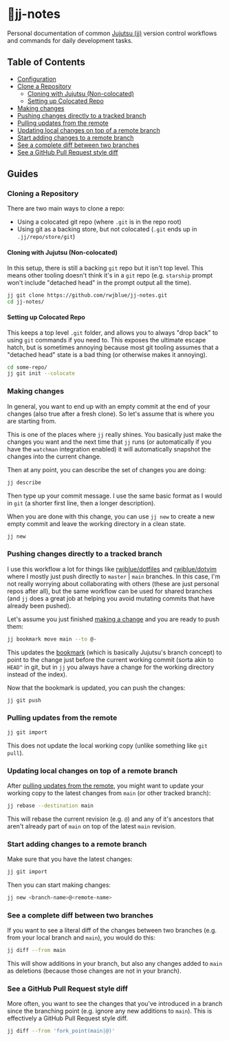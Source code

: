 # 🍐jj-notes

Personal documentation of common [Jujutsu (jj)](https://github.com/jj-vcs/jj)
version control workflows and commands for daily development tasks.

## Table of Contents

- [Configuration](./docs/config.md)
- [Clone a Repository](#cloning-a-repository)
  - [Cloning with Jujutsu (Non-colocated)](#cloning-with-jujutsu-non-colocated)
  - [Setting up Colocated Repo](#setting-up-colocated-repo)
- [Making changes](#making-changes)
- [Pushing changes directly to a tracked branch](#pushing-changes-directly-to-a-tracked-branch)
- [Pulling updates from the remote](#pulling-updates-from-the-remote)
- [Updating local changes on top of a remote branch](#updating-local-changes-on-top-of-a-remote-branch)
- [Start adding changes to a remote branch](#start-adding-changes-to-a-remote-branch)
- [See a complete diff between two branches](#see-a-complete-diff-between-two-branches)
- [See a GitHub Pull Request style diff](#see-a-github-pull-request-style-diff)

## Guides

### Cloning a Repository

There are two main ways to clone a repo:

- Using a colocated git repo (where `.git` is in the repo root)
- Using git as a backing store, but not colocated (`.git` ends up in
  `.jj/repo/store/git`)

#### Cloning with Jujutsu (Non-colocated)

In this setup, there is still a backing `git` repo but it isn't top level. This
means other tooling doesn't think it's in a `git` repo (e.g. `starship` prompt
won't include "detached head" in the prompt output all the time).

```sh
jj git clone https://github.com/rwjblue/jj-notes.git
cd jj-notes/
```

#### Setting up Colocated Repo

This keeps a top level `.git` folder, and allows you to always "drop back" to
using `git` commands if you need to. This exposes the ultimate escape hatch,
but is sometimes annoying because most git tooling assumes that a "detached
head" state is a bad thing (or otherwise makes it annoying).

```sh
cd some-repo/
jj git init --colocate
```

### Making changes

In general, you want to end up with an empty commit at the end of your changes
(also true after a fresh clone). So let's assume that is where you are starting
from.

This is one of the places where `jj` really shines. You basically just make the
changes you want and the next time that `jj` runs (or automatically if you have
the `watchman` integration enabled) it will automatically snapshot the changes
into the current change.

Then at any point, you can describe the set of changes you are doing:

```sh
jj describe
```

Then type up your commit message. I use the same basic format as I would in
`git` (a shorter first line, then a longer description).

When you are done with this change, you can use `jj new` to create a new empty
commit and leave the working directory in a clean state.

```sh
jj new
```

### Pushing changes directly to a tracked branch

I use this workflow a lot for things like
[rwjblue/dotfiles](https://github.com/rwjblue/dotfiles) and
[rwjblue/dotvim](https://github.com/rwjblue/dotvim) where I mostly just push
directly to `master` | `main` branches. In this case, I'm not really worrying
about collaborating with others (these are just personal repos after all), but
the same workflow can be used for shared branches (and `jj` does a great job at
helping you avoid mutating commits that have already been pushed).

Let's assume you just finished [making a change](#making-changes) and you are
ready to push them:

```sh
jj bookmark move main --to @-
```

This updates the [bookmark](https://jj-vcs.github.io/jj/latest/bookmarks/)
(which is basically Jujutsu's branch concept) to point to the change just
before the current working commit (sorta akin to `HEAD^` in git, but in `jj`
you always have a change for the working directory instead of the index).

Now that the bookmark is updated, you can push the changes:

```sh
jj git push
```

### Pulling updates from the remote

```sh
jj git import
```

This does not update the local working copy (unlike something like `git pull`).

### Updating local changes on top of a remote branch

After [pulling updates from the remote](#pulling-updates-from-the-remote), you
might want to update your working copy to the latest changes from `main` (or
other tracked branch):

```sh
jj rebase --destination main
```

This will rebase the current revision (e.g. `@`) and any of it's ancestors that
aren't already part of `main` on top of the latest `main` revision.

### Start adding changes to a remote branch

Make sure that you have the latest changes:

```sh
jj git import
```

Then you can start making changes:

```sh
jj new <branch-name>@<remote-name>
```

### See a complete diff between two branches

If you want to see a literal diff of the changes between two branches (e.g.
from your local branch and `main`), you would do this:

```sh
jj diff --from main
```

This will show additions in your branch, but also any changes added to `main`
as deletions (because those changes are not in your branch).

### See a GitHub Pull Request style diff

More often, you want to see the changes that you've introduced in a branch
since the branching point (e.g. ignore any new additions to `main`). This is
effectively a GitHub Pull Request style diff.

```sh
jj diff --from 'fork_point(main|@)'
```
